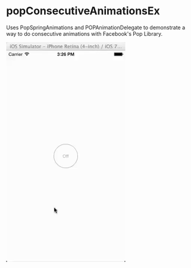 popConsecutiveAnimationsEx
==========================

Uses PopSpringAnimations and POPAnimationDelegate to demonstrate a way to do consecutive animations with Facebook's Pop Library.

![Example](pop-consecutive-animations-ex.gif "demo gif")
